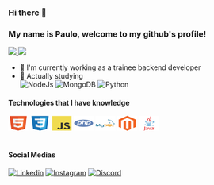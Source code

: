 ### Hi there 👋
### My name is Paulo, welcome to my github's profile!

<div>
  <a href="https://github.com/pjcesar-dev">
    <img height="180em" src="https://github-readme-stats.vercel.app/api?username=pjcesar-dev&show_icons=true&theme=dracula&include_all_commits=true&count_private=true">
    <img height="180em" src="https://github-readme-stats.vercel.app/api/top-langs/?username=pjcesar-dev&layout=compact&langs_count=16&theme=dracula"/>
    </a>
</div>

- 🔭 I'm currently working as a trainee backend developer 
- 📖 Actually studying
   <div style="display: inline_block">
    <img aling="center" alt="NodeJs" title="NodeJS" src="https://img.shields.io/badge/Node.js-43853D?style=for-the-badge&logo=node.js&logoColor=white">
  <img aling="center" alt="MongoDB" title="MongoDB" src="https://img.shields.io/badge/MongoDB-4EA94B?style=for-the-badge&logo=mongodb&logoColor=white">
  <img aling="center" alt="Python" title="Python" src="https://img.shields.io/badge/Python-14354C?style=for-the-badge&logo=python&logoColor=white">
     </div>
  
 #### Technologies that I have knowledge
 <div style="display: inline_block">
    <img aling="center" alt="HTML5" title="HTML5" height="30" width="40" src="https://raw.githubusercontent.com/devicons/devicon/master/icons/html5/html5-original.svg">
  <img aling="center" alt="CSS3" title="CSS3" height="30" width="40" src="https://raw.githubusercontent.com/devicons/devicon/master/icons/css3/css3-original.svg">
  <img aling="center" alt="Javascript" title="Javascript" height="30" width="40" src="https://raw.githubusercontent.com/devicons/devicon/master/icons/javascript/javascript-original.svg">
  <img aling="center" alt="PHP" title="PHP" height="30" width="40" src="https://raw.githubusercontent.com/devicons/devicon/master/icons/php/php-plain.svg">
  <img aling="center" alt="MySQL" title="MySQL" height="30" width="40" src="https://raw.githubusercontent.com/devicons/devicon/master/icons/mysql/mysql-original-wordmark.svg">
  <img aling="center" alt="Magento 2" title="Magento 2" height="30" width="40" src="https://raw.githubusercontent.com/devicons/devicon/master/icons/magento/magento-original.svg">
  <img aling="center" alt="Java" title="Java" height="30" width="40" src="https://raw.githubusercontent.com/devicons/devicon/master/icons/java/java-original-wordmark.svg">
 </div><br>
 
 #### Social Medias
 <div style="display: inline_block">
    <a href="https://www.linkedin.com/in/paulo-cesar-356016193/"><img aling="center" alt="Linkedin" title="Linkedin"  src="https://img.shields.io/badge/LinkedIn-0077B5?style=for-the-badge&logo=linkedin&logoColor=white"></a>
  <a href="https://www.instagram.com/pcsouza116/"><img aling="center" alt="Instagram" title="Instagram" src="https://img.shields.io/badge/Instagram-E4405F?style=for-the-badge&logo=instagram&logoColor=white"></a>
  <a href="#"><img aling="center" alt="Discord" title="Discord" src="https://img.shields.io/badge/Discord-7289DA?style=for-the-badge&logo=discord&logoColor=white"></a>
  
  </div>
  


